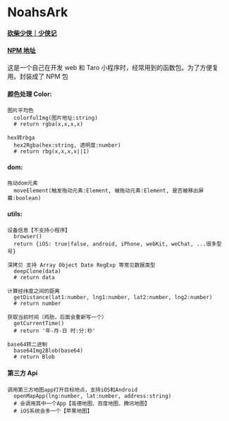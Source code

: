 # NoahsArk

#### [砍柴少侠｜少侠记](http://aboat.xyz/)

#### [NPM 地址](https://www.npmjs.com/package/noahsark)

这是一个自己在开发 web 和 Taro 小程序时，经常用到的函数包。为了方便复用。封装成了 NPM 包

#### 颜色处理 Color:

```
图片平均色
  colorfulImg(图片地址:string)
  # return rgba(x,x,x,x)

hex转rbga
  hex2Rgba(hex:string, 透明度:number)
  # return rbg(x,x,x,x||1)
```

#### dom:

```
拖动dom元素
  moveElement(触发拖动元素:Element, 被拖动元素:Element, 是否被移出屏幕:boolean)
```

#### utils:

```
设备信息【不支持小程序】
  browser()
  return {iOS: true|false, android, iPhone, webKit, weChat, ...很多型号}

深拷贝 支持 Array Object Date RegExp 等常见数据类型
  deepClone(data)
  # return data

计算经纬度之间的距离
  getDistance(lat1:number, lng1:number, lat2:number, lng2:number)
  # return number

获取当前时间（鸡肋，后面会重新写一个）
  getCurrentTime()
  # return '年-月-日 时:分:秒'

base64转二进制
  base64Img2Blob(base64)
  # return Blob
```

#### 第三方 Api

```
调用第三方地图app打开目标地点，支持iOS和Android
  openMapApp(lng:number, lat:number, address:string)
  # 会调用其中一个App【高德地图、百度地图、腾讯地图】
  # iOS系统会多一个【苹果地图】
```
